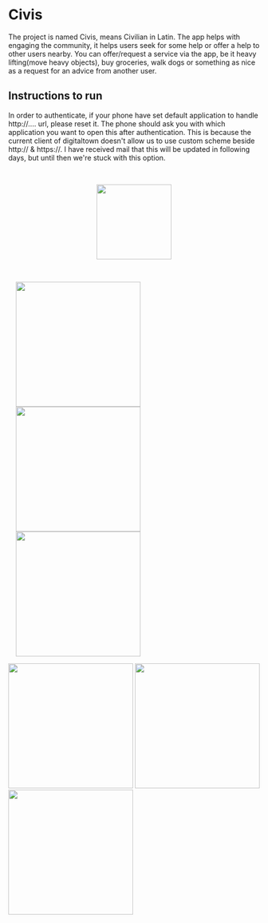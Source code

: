 # Civis
The project is named Civis, means Civilian in Latin. The app helps with engaging the community, it helps users seek for some help or offer a help to other users nearby. You can offer/request a service via the app, be it heavy lifting(move heavy objects), buy groceries, walk dogs or something as nice as a request for an advice from another user.

## Instructions to run

In order to authenticate, if your phone have set default application to handle http://.... url, please reset it. The phone should ask you with which application you want to open this after authentication. This is because the current client of digitaltown doesn't allow us to use custom scheme beside http:// & https://. I have received mail that this will be updated in following days, but until then we're stuck with this option.

<br> 

<p align="center"><img src="https://github.com/ditek/Civis/blob/master/app/src/main/res/mipmap-xxxhdpi/ic_launcher.png" width="150"></p> 

<br> 

<img src="https://github.com/ditek/Civis/blob/master/login.png" width="250" hspace="15"> <img src="https://github.com/ditek/Civis/blob/master/main.png" width="250" hspace="15"> <img src="https://github.com/ditek/Civis/blob/master/details.png" width="250" hspace="15">

<img src="https://github.com/ditek/Civis/blob/master/add.png" width="250"> <img src="https://github.com/ditek/Civis/blob/master/profile.png" width="250"> <img src="https://github.com/ditek/Civis/blob/master/offers.png" width="250">  
